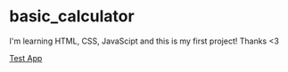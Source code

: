 # basic_calculator
I'm learning HTML, CSS, JavaScipt and this is my first project! Thanks <3

<a href="https://codepen.io/dtrbinh/pen/VwzMVqB">Test App</a>
